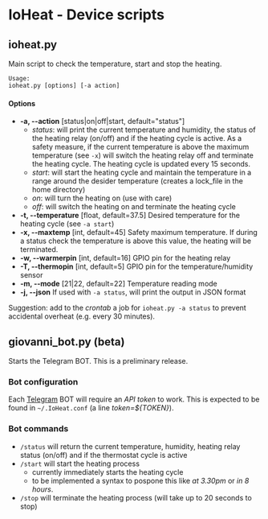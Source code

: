 # IoHeat - Device scripts

## ioheat.py

Main script to check the temperature, start and stop the heating.

```
Usage:
ioheat.py [options] [-a action] 
```

#### Options

 - **-a, --action** [status|on|off|start, default="status"]
   - _status_: will print the current temperature and humidity, the status of the heating relay (on/off) and if the heating cycle is active. As a safety measure, if the current temperature is above the maximum temperature (see `-x`) will switch the heating relay off and terminate the heating cycle.  The heating cycle is updated every 15 seconds.
   - _start_: will start the heating cycle and maintain the temperature in a range around the desider temperature (creates a lock_file in the home directory)
   - _on_: will turn the heating on (use with care)
   - _off_: will switch the heating on and terminate the heating cycle
 - **-t, --temperature** [float, default=37.5]
 Desired temperature for the heating cycle (see `-a start`)
 - **-x, --maxtemp** [int, default=45]
 Safety maximum temperature. If during a status check the temperature is above this value, the heating will be terminated.
 - **-w, --warmerpin** [int, default=16]
 GPIO pin for the heating relay
 - **-T, --thermopin** [int, default=5]
 GPIO pin for the temperature/humidity sensor
 - **-m, --mode** [21|22, default=22]
 Temperature reading mode
 - **-j, --json**
 If used with `-a status`, will print the output in JSON format
 
 
Suggestion: add to the _crontab_ a job for `ioheat.py -a status` to prevent accidental overheat (e.g. every 30 minutes).
 
## giovanni_bot.py (beta)

Starts the Telegram BOT. This is a preliminary release.

### Bot configuration

Each [Telegram](https://telegram.org) BOT will require an _API token_ to work. This is expected to be found in `~/.IoHeat.conf` (a line _token=\${TOKEN}_).

### Bot commands
 - `/status` will return the current temperature, humidity, heating relay status (on/off) and if the thermostat cycle is active
 - `/start` will start the heating process
   - currently immediately starts the heating cycle
   - to be implemented a syntax to pospone this like _at 3.30pm_ or _in 8 hours_.
 - `/stop` will terminate the heating process (will take up to 20 seconds to stop)
 

